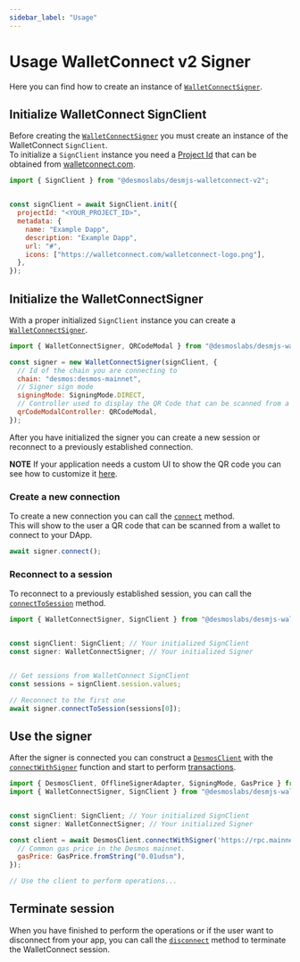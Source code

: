 ```yaml
---
sidebar_label: "Usage"
---
```


# Usage WalletConnect v2 Signer

Here you can find how to create an instance of 
[`WalletConnectSigner`](docs/api/classes/desmoslabs_desmjs_walletconnect.WalletConnectSigner.md).

## Initialize WalletConnect SignClient

Before creating the [`WalletConnectSigner`](docs/api/classes/desmoslabs_desmjs_walletconnect.WalletConnectSigner.md)
you must create an instance of the WalletConnect `SignClient`.  
To initialize a `SignClient` instance you need a [Project Id](https://docs.walletconnect.com/2.0/cloud/relay) that 
can be obtained from [walletconnect.com](https://walletconnect.com).

```js
import { SignClient } from "@desmoslabs/desmjs-walletconnect-v2";


const signClient = await SignClient.init({
  projectId: "<YOUR_PROJECT_ID>",
  metadata: {
    name: "Example Dapp",
    description: "Example Dapp",
    url: "#",
    icons: ["https://walletconnect.com/walletconnect-logo.png"],
  },
});
```

## Initialize the WalletConnectSigner

With a proper initialized `SignClient` instance you can create a 
[`WalletConnectSigner`](docs/api/classes/desmoslabs_desmjs_walletconnect_v2.WalletConnectSigner.md).

```js
import { WalletConnectSigner, QRCodeModal } from "@desmoslabs/desmjs-walletconnect-v2";

const signer = new WalletConnectSigner(signClient, {
  // Id of the chain you are connecting to
  chain: "desmos:desmos-mainnet",
  // Signer sign mode
  signingMode: SigningMode.DIRECT,
  // Controller used to display the QR Code that can be scanned from a wallet 
  qrCodeModalController: QRCodeModal,
});
```

After you have initialized the signer you can create a new session or reconnect to a previously established
connection.

**NOTE** If your application needs a custom UI to show the QR code you can see how to customize it 
[here](03-customize-qr-modal.md).

### Create a new connection

To create a new connection you can call the 
[`connect`](docs/api/classes/desmoslabs_desmjs_walletconnect_v2.WalletConnectSigner.md#connect) method.  
This will show to the user a QR code that can be scanned from a wallet to connect to your DApp.

```js
await signer.connect();
```

### Reconnect to a session

To reconnect to a previously established session, you can call the 
[`connectToSession`](docs/api/classes/desmoslabs_desmjs_walletconnect_v2.WalletConnectSigner.md#connecttosession)
method.

```js
import { WalletConnectSigner, SignClient } from "@desmoslabs/desmjs-walletconnect-v2";


const signClient: SignClient; // Your initialized SignClient
const signer: WalletConnectSigner; // Your initialized Signer


// Get sessions from WalletConnect SignClient
const sessions = signClient.session.values;

// Reconnect to the first one
await signer.connectToSession(sessions[0]);
```

## Use the signer

After the signer is connected you can construct a [`DesmosClient`](docs/api/classes/desmoslabs_desmjs.DesmosClient.md)
with the [`connectWithSigner`](docs/api/classes/desmoslabs_desmjs.DesmosClient.md#connectwithsigner) function and
start to perform [transactions](docs/02-desmjs/03-perform-transactions.md).

```js
import { DesmosClient, OfflineSignerAdapter, SigningMode, GasPrice } from "@desmoslabs/desmjs";
import { WalletConnectSigner, SignClient } from "@desmoslabs/desmjs-walletconnect-v2";


const signClient: SignClient; // Your initialized SignClient
const signer: WalletConnectSigner; // Your initialized Signer

const client = await DesmosClient.connectWithSigner('https://rpc.mainnet.desmos.network', signer, {
  // Common gas price in the Desmos mainnet.
  gasPrice: GasPrice.fromString("0.01udsm"),
});

// Use the client to perform operations...
```

## Terminate session

When you have finished to perform the operations or if the user want to disconnect from your app, you can
call the [`disconnect`](docs/api/classes/desmoslabs_desmjs_walletconnect.WalletConnectSigner.md#disconnect)
method to terminate the WalletConnect session.

